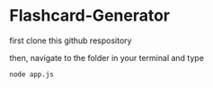 # Flashcard-Generator

first clone this github respository

then, navigate to the folder in your terminal and type

```node app.js```
